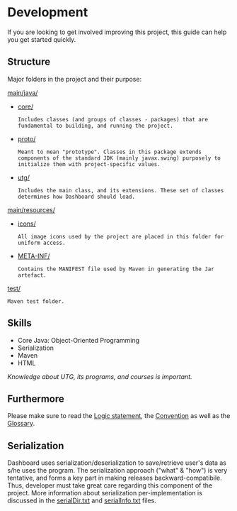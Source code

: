 # Development

If you are looking to get involved improving this project, this guide can help you get started quickly.

## Structure

Major folders in the project and their purpose:

[main/java/](src/main/java)

- [core/](src/main/java/core)
  
  `Includes classes (and groups of classes - packages) that are fundamental to building, and running the project.`

- [proto/](src/main/java/proto)
  
  `Meant to mean "prototype". Classes in this package extends components of the standard JDK (mainly javax.swing) purposely to initialize them with project-specific values.`

- [utg/](src/main/java/utg)
  
  `Includes the main class, and its extensions. These set of classes determines how Dashboard should load.`

[main/resources/](src/main/resources)

- [icons/](src/main/resources/icons)
    
  `All image icons used by the project are placed in this folder for uniform access.`
  
- [META-INF/](src/main/resources/META-INF)
  
  `Contains the MANIFEST file used by Maven in generating the Jar artefact.`

[test/](src/test)

  `Maven test folder.`

## Skills

- Core Java: Object-Oriented Programming
- Serialization
- Maven
- HTML

_Knowledge about UTG, its programs, and courses is important._

## Furthermore

Please make sure to read the [Logic statement](Logic.md),
the [Convention](Convention.md) as well as the [Glossary](Glossary.md).

## Serialization

Dashboard uses serialization/deserialization to save/retrieve user's data as s/he uses the program.
The serialization approach ("what" & "how") is very tentative, and forms a key part in making releases backward-compatibile. Thus, developer must take great care regarding this component of the project.
More information about serialization per-implementation is discussed in the [serialDir.txt](serialDir.txt) and [serialInfo.txt](serialInfo.txt) files.
